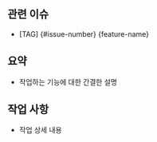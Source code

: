 ## 관련 이슈

- [TAG] {#issue-number} {feature-name}

## 요약

- 작업하는 기능에 대한 간결한 설명

## 작업 사항

- 작업 상세 내용
